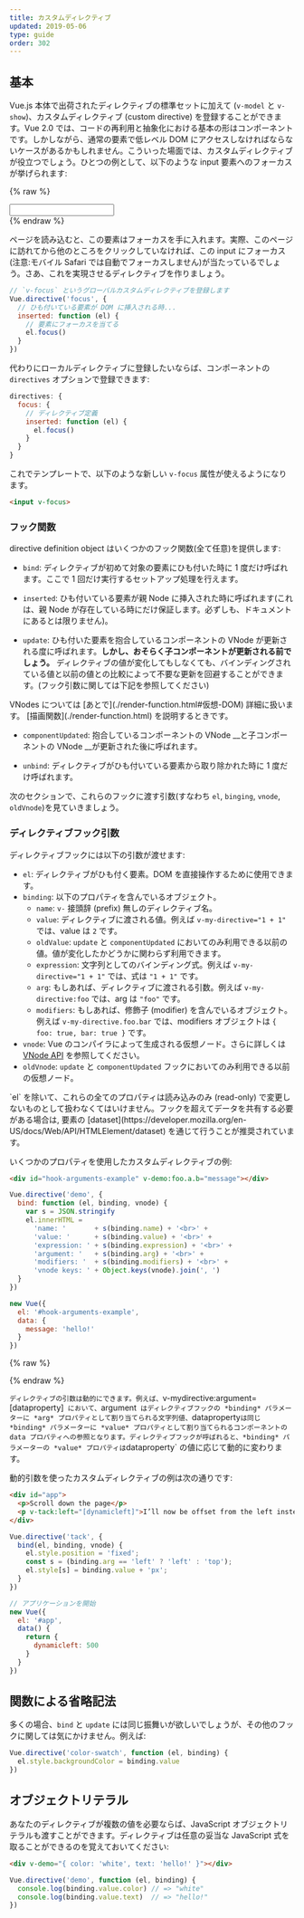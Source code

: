 ```yaml
---
title: カスタムディレクティブ
updated: 2019-05-06
type: guide
order: 302
---
```


## 基本

Vue.js 本体で出荷されたディレクティブの標準セットに加えて (`v-model` と `v-show`)、カスタムディレクティブ (custom directive) を登録することができます。Vue 2.0 では、コードの再利用と抽象化における基本の形はコンポーネントです。しかしながら、通常の要素で低レベル DOM にアクセスしなければならないケースがあるかもしれません。こういった場面では、カスタムディレクティブが役立つでしょう。ひとつの例として、以下のような input 要素へのフォーカスが挙げられます:

{% raw %}
<div id="simplest-directive-example" class="demo">
  <input v-focus>
</div>
<script>
Vue.directive('focus', {
  inserted: function (el) {
    el.focus()
  }
})
new Vue({
  el: '#simplest-directive-example'
})
</script>
{% endraw %}

ページを読み込むと、この要素はフォーカスを手に入れます。実際、このページに訪れてから他のところをクリックしていなければ、この input にフォーカス(注意:モバイル Safari では自動でフォーカスしません)が当たっているでしょう。さあ、これを実現させるディレクティブを作りましょう。

``` js
// `v-focus` というグローバルカスタムディレクティブを登録します
Vue.directive('focus', {
  // ひも付いている要素が DOM に挿入される時...
  inserted: function (el) {
    // 要素にフォーカスを当てる
    el.focus()
  }
})
```

代わりにローカルディレクティブに登録したいならば、コンポーネントの `directives` オプションで登録できます:

``` js
directives: {
  focus: {
    // ディレクティブ定義
    inserted: function (el) {
      el.focus()
    }
  }
}
```

これでテンプレートで、以下のような新しい `v-focus` 属性が使えるようになります。

``` html
<input v-focus>
```


### フック関数

directive definition object はいくつかのフック関数(全て任意)を提供します:

- `bind`: ディレクティブが初めて対象の要素にひも付いた時に 1 度だけ呼ばれます。ここで 1 回だけ実行するセットアップ処理を行えます。

- `inserted`: ひも付いている要素が親 Node に挿入された時に呼ばれます(これは、親 Node が存在している時にだけ保証します。必ずしも、ドキュメントにあるとは限りません)。

- `update`: ひも付いた要素を抱合しているコンポーネントの VNode が更新される度に呼ばれます。__しかし、おそらく子コンポーネントが更新される前でしょう。__ ディレクティブの値が変化してもしなくても、バインディングされている値と以前の値との比較によって不要な更新を回避することができます。(フック引数に関しては下記を参照してください)
<p class="tip">VNodes については [あとで](./render-function.html#仮想-DOM) 詳細に扱います。 [描画関数](./render-function.html) を説明するときです。</p>

- `componentUpdated`: 抱合しているコンポーネントの VNode __と子コンポーネントの VNode __が更新された後に呼ばれます。

- `unbind`: ディレクティブがひも付いている要素から取り除かれた時に 1 度だけ呼ばれます。

次のセクションで、これらのフックに渡す引数(すなわち `el`, `binging`, `vnode`, `oldVnode`)を見ていきましょう。

### ディレクティブフック引数

ディレクティブフックには以下の引数が渡せます:

- `el`: ディレクティブがひも付く要素。DOM を直接操作するために使用できます。
- `binding`: 以下のプロパティを含んでいるオブジェクト。
  - `name`: `v-` 接頭辞 (prefix) 無しのディレクティブ名。
  - `value`: ディレクティブに渡される値。例えば `v-my-directive="1 + 1"` では、value は `2` です。
  - `oldValue`: `update` と `componentUpdated` においてのみ利用できる以前の値。値が変化したかどうかに関わらず利用できます。
  - `expression`: 文字列としてのバインディング式。例えば `v-my-directive="1 + 1"` では、式は `"1 + 1"` です。
  - `arg`: もしあれば、ディレクティブに渡される引数。例えば `v-my-directive:foo` では、arg は `"foo"` です。
  - `modifiers`: もしあれば、修飾子 (modifier) を含んでいるオブジェクト。例えば `v-my-directive.foo.bar` では、modifiers オブジェクトは `{ foo: true, bar: true }` です。
- `vnode`: Vue のコンパイラによって生成される仮想ノード。さらに詳しくは [VNode API](../api/#VNodeインターフェイス) を参照してください。
- `oldVnode`: `update` と `componentUpdated` フックにおいてのみ利用できる以前の仮想ノード。

<p class="tip">`el` を除いて、これらの全てのプロパティは読み込みのみ (read-only) で変更しないものとして扱わなくてはいけません。フックを超えてデータを共有する必要がある場合は, 要素の [dataset](https://developer.mozilla.org/en-US/docs/Web/API/HTMLElement/dataset) を通じて行うことが推奨されています。</p>

いくつかのプロパティを使用したカスタムディレクティブの例:

``` html
<div id="hook-arguments-example" v-demo:foo.a.b="message"></div>
```

``` js
Vue.directive('demo', {
  bind: function (el, binding, vnode) {
    var s = JSON.stringify
    el.innerHTML =
      'name: '       + s(binding.name) + '<br>' +
      'value: '      + s(binding.value) + '<br>' +
      'expression: ' + s(binding.expression) + '<br>' +
      'argument: '   + s(binding.arg) + '<br>' +
      'modifiers: '  + s(binding.modifiers) + '<br>' +
      'vnode keys: ' + Object.keys(vnode).join(', ')
  }
})

new Vue({
  el: '#hook-arguments-example',
  data: {
    message: 'hello!'
  }
})
```

{% raw %}
<div id="hook-arguments-example" v-demo:foo.a.b="message" class="demo"></div>
<script>
Vue.directive('demo', {
  bind: function (el, binding, vnode) {
    var s = JSON.stringify
    el.innerHTML =
      'name: '       + s(binding.name) + '<br>' +
      'value: '      + s(binding.value) + '<br>' +
      'expression: ' + s(binding.expression) + '<br>' +
      'argument: '   + s(binding.arg) + '<br>' +
      'modifiers: '  + s(binding.modifiers) + '<br>' +
      'vnode keys: ' + Object.keys(vnode).join(', ')
  }
})
new Vue({
  el: '#hook-arguments-example',
  data: {
    message: 'hello!'
  }
})
</script>
{% endraw %}

`ディレクティブの引数は動的にできます。例えば、`v-mydirective:argument=[dataproperty]` において、`argument` はディレクティブフックの *binding* パラメーターに *arg* プロパティとして割り当てられる文字列値、`dataproperty` は同じ *binding* パラメーターに *value* プロパティとして割り当てられるコンポーネントの data プロパティへの参照となります。ディレクティブフックが呼ばれると、*binding* パラメーターの *value* プロパティは `dataproperty` の値に応じて動的に変わります。

動的引数を使ったカスタムディレクティブの例は次の通りです:

```html
<div id="app">
  <p>Scroll down the page</p>
  <p v-tack:left="[dynamicleft]">I’ll now be offset from the left instead of the top</p>
</div>
```

```js
Vue.directive('tack', {
  bind(el, binding, vnode) {
    el.style.position = 'fixed';
    const s = (binding.arg == 'left' ? 'left' : 'top');
    el.style[s] = binding.value + 'px';
  }
})

// アプリケーションを開始
new Vue({
  el: '#app',
  data() {
    return {
      dynamicleft: 500
    }
  }
})
```

## 関数による省略記法

多くの場合、`bind` と `update` には同じ振舞いが欲しいでしょうが、その他のフックに関しては気にかけません。例えば:

``` js
Vue.directive('color-swatch', function (el, binding) {
  el.style.backgroundColor = binding.value
})
```

## オブジェクトリテラル

あなたのディレクティブが複数の値を必要ならば、JavaScript オブジェクトリテラルも渡すことができます。ディレクティブは任意の妥当な JavaScript 式を取ることができるのを覚えておいてください:

``` html
<div v-demo="{ color: 'white', text: 'hello!' }"></div>
```

``` js
Vue.directive('demo', function (el, binding) {
  console.log(binding.value.color) // => "white"
  console.log(binding.value.text)  // => "hello!"
})
```
